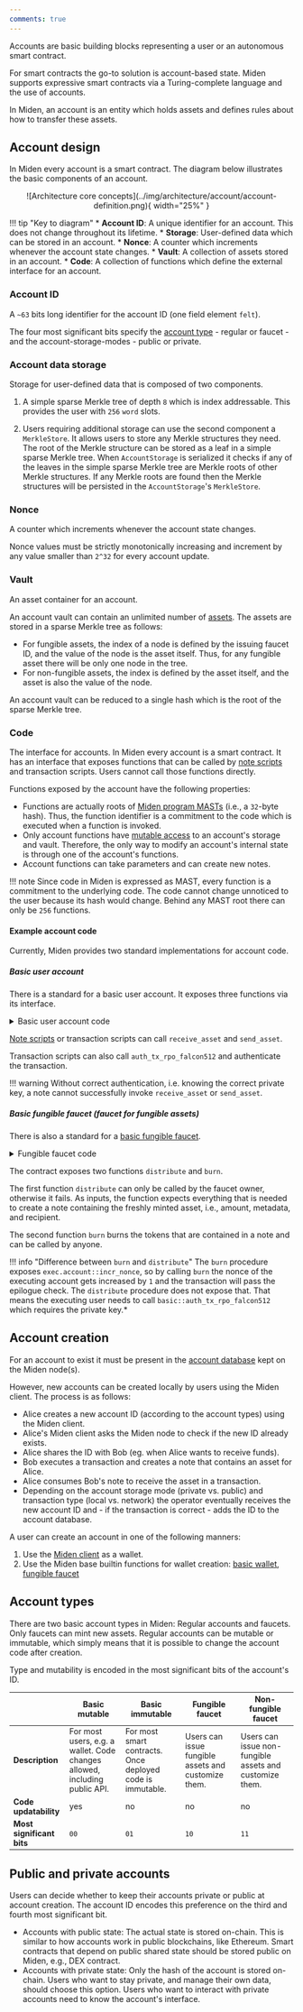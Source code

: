 ```yaml
---
comments: true
---
```


Accounts are basic building blocks representing a user or an autonomous smart contract.

For smart contracts the go-to solution is account-based state. Miden supports expressive smart contracts via a Turing-complete language and the use of accounts.

In Miden, an account is an entity which holds assets and defines rules about how to transfer these assets. 

## Account design

In Miden every account is a smart contract. The diagram below illustrates the basic components of an account. 

<center>
![Architecture core concepts](../img/architecture/account/account-definition.png){ width="25%" }
</center>

!!! tip "Key to diagram"
    * **Account ID**: A unique identifier for an account. This does not change throughout its lifetime.
    * **Storage**: User-defined data which can be stored in an account.
    * **Nonce**: A counter which increments whenever the account state changes.
    * **Vault**: A collection of assets stored in an account.
    * **Code**: A collection of functions which define the external interface for an account.

### Account ID

A `~63` bits long identifier for the account ID (one field element `felt`). 

The four most significant bits specify the [account type](#account-types) - regular or faucet - and the account-storage-modes - public or private.

### Account data storage

Storage for user-defined data that is composed of two components.

1. A simple sparse Merkle tree of depth `8` which is index addressable. This provides the user with `256` `word` slots.

2. Users requiring additional storage can use the second component a `MerkleStore`. It allows users to store any Merkle structures they need. The root of the Merkle structure can be stored as a leaf in a simple sparse Merkle tree. When `AccountStorage` is serialized it checks if any of the leaves in the simple sparse Merkle tree are Merkle roots of other Merkle structures. If any Merkle roots are found then the Merkle structures will be persisted in the `AccountStorage`'s `MerkleStore`.

### Nonce

A counter which increments whenever the account state changes. 

Nonce values must be strictly monotonically increasing and increment by any value smaller than `2^32` for every account update.

### Vault

An asset container for an account.

An account vault can contain an unlimited number of [assets](assets.md). The assets are stored in a sparse Merkle tree as follows:

* For fungible assets, the index of a node is defined by the issuing faucet ID, and the value
  of the node is the asset itself. Thus, for any fungible asset there will be only one node
  in the tree.
* For non-fungible assets, the index is defined by the asset itself, and the asset is also
  the value of the node.

An account vault can be reduced to a single hash which is the root of the sparse Merkle tree.

### Code

The interface for accounts. In Miden every account is a smart contract. It has an interface that exposes functions that can be called by [note scripts](notes.md#the-note-script) and transaction scripts. Users cannot call those functions directly.

Functions exposed by the account have the following properties:

* Functions are actually roots of [Miden program MASTs](https://0xpolygonmiden.github.io/miden-vm/user_docs/assembly/main.html) (i.e., a `32`-byte hash). Thus, the function identifier is a commitment to the code which is executed when a function is invoked.
* Only account functions have [mutable access](transactions/contexts.md) to an account's storage and vault. Therefore, the only way to modify an account's internal state is through one of the account's functions.
* Account functions can take parameters and can create new notes.

!!! note
    Since code in Miden is expressed as MAST, every function is a commitment to the underlying code. The code cannot change unnoticed to the user because its hash would change. Behind any MAST root there can only be `256` functions.

#### Example account code

Currently, Miden provides two standard implementations for account code.

##### Basic user account

There is a standard for a basic user account. It exposes three functions via its interface.

<details>
  <summary>Basic user account code</summary>

  ```arduino
    use.miden::contracts::wallets::basic->basic_wallet
    use.miden::contracts::auth::basic

    export.basic_wallet::receive_asset
    export.basic_wallet::send_asset
    export.basic::auth_tx_rpo_falcon512
  ```
</details>

[Note scripts](notes.md#the-note-script) or transaction scripts can call `receive_asset` and `send_asset`. 

Transaction scripts can also call `auth_tx_rpo_falcon512` and authenticate the transaction. 

!!! warning
    Without correct authentication, i.e. knowing the correct private key, a note cannot successfully invoke `receive_asset` or `send_asset`. 

##### Basic fungible faucet (faucet for fungible assets)

There is also a standard for a [basic fungible faucet](https://github.com/0xPolygonMiden/miden-base/blob/main/miden-lib/asm/miden/contracts/faucets/basic_fungible.masm).

<details>
  <summary>Fungible faucet code</summary>

  ```arduino
  #! Distributes freshly minted fungible assets to the provided recipient.
  #!
  #! ...
  export.distribute
    # get max supply of this faucet. We assume it is stored at pos 3 of slot 1
    push.METADATA_SLOT exec.account::get_item drop drop drop
    # => [max_supply, amount, tag, note_type, RECIPIENT, ...]

    # get total issuance of this faucet so far and add amount to be minted
    exec.faucet::get_total_issuance
    # => [total_issuance, max_supply, amount, tag, note_type RECIPIENT, ...]

    # compute maximum amount that can be minted, max_mint_amount = max_supply - total_issuance
    sub
    # => [max_supply - total_issuance, amount, tag, note_type, RECIPIENT, ...]

    # check that amount =< max_supply - total_issuance, fails if otherwise
    dup.1 gte assert.err=ERR_BASIC_FUNGIBLE_MAX_SUPPLY_OVERFLOW
    # => [asset, tag, note_type, RECIPIENT, ...]

    # creating the asset
    exec.asset::create_fungible_asset
    # => [ASSET, tag, note_type, RECIPIENT, ...]

    # mint the asset; this is needed to satisfy asset preservation logic.
    exec.faucet::mint
    # => [ASSET, tag, note_type, RECIPIENT, ...]

    # create a note containing the asset
    exec.tx::create_note
    # => [note_ptr, ZERO, ZERO, ...]
  end

  #! Burns fungible assets.
  #!
  #! ...
  export.burn
      # burning the asset
      exec.faucet::burn
      # => [ASSET]

      # increments the nonce (anyone should be able to call that function)
      push.1 exec.account::incr_nonce

      # clear the stack
      padw swapw dropw
      # => [...]
  end
  ```
</details>

The contract exposes two functions `distribute` and `burn`. 

The first function `distribute` can only be called by the faucet owner, otherwise it fails. As inputs, the function expects everything that is needed to create a note containing the freshly minted asset, i.e., amount, metadata, and recipient.

The second function `burn` burns the tokens that are contained in a note and can be called by anyone.

!!! info "Difference between `burn` and `distribute`"
    The `burn` procedure exposes `exec.account::incr_nonce`, so by calling `burn` the nonce of the executing account gets increased by `1` and the transaction will pass the epilogue check. The `distribute` procedure does not expose that. That means the executing user needs to call `basic::auth_tx_rpo_falcon512` which requires the private key.*

## Account creation

For an account to exist it must be present in the [account database](state.md#account-database) kept on the Miden node(s). 

However, new accounts can be created locally by users using the Miden client. The process is as follows:

* Alice creates a new account ID (according to the account types) using the Miden client.
* Alice's Miden client asks the Miden node to check if the new ID already exists.
* Alice shares the ID with Bob (eg. when Alice wants to receive funds).
* Bob executes a transaction and creates a note that contains an asset for Alice.
* Alice consumes Bob's note to receive the asset in a transaction.
* Depending on the account storage mode (private vs. public) and transaction type (local vs. network) the operator eventually receives the new account ID and - if the transaction is correct - adds the ID to the account database.

A user can create an account in one of the following manners:

1. Use the [Miden client](https://docs.polygon.technology/miden/miden-client/) as a wallet.
2. Use the Miden base builtin functions for wallet creation: [basic wallet](https://github.com/0xPolygonMiden/miden-base/blob/4e6909bbaf65e77d7fa0333e4664be81a2f65eda/miden-lib/src/accounts/wallets/mod.rs#L15), [fungible faucet](https://github.com/0xPolygonMiden/miden-base/blob/4e6909bbaf65e77d7fa0333e4664be81a2f65eda/miden-lib/src/accounts/faucets/mod.rs#L11)

## Account types

There are two basic account types in Miden: Regular accounts and faucets. Only faucets can mint new assets. Regular accounts can be mutable or immutable, which simply means that it is possible to change the account code after creation. 

Type and mutability is encoded in the most significant bits of the account's ID. 

| | Basic mutable | Basic immutable | Fungible faucet | Non-fungible faucet |
|---|---|---|---|---|
| **Description** | For most users, e.g. a wallet. Code changes allowed, including public API. | For most smart contracts. Once deployed code is immutable. | Users can issue fungible assets and customize them. | Users can issue non-fungible assets and customize them. |
| **Code updatability** | yes | no | no | no |
| **Most significant bits** | `00` | `01` | `10` | `11` |

## Public and private accounts

Users can decide whether to keep their accounts private or public at account creation. The account ID encodes this preference on the third and fourth most significant bit.

* Accounts with public state: The actual state is stored on-chain. This is similar to how accounts work in public blockchains, like Ethereum. Smart contracts that depend on public shared state should be stored public on Miden, e.g., DEX contract.
* Accounts with private state: Only the hash of the account is stored on-chain. Users who want to stay private, and manage their own data, should choose this option. Users who want to interact with private accounts need to know the account's interface.

</br>